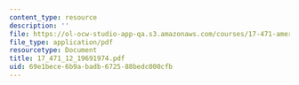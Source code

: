 ```yaml
---
content_type: resource
description: ''
file: https://ol-ocw-studio-app-qa.s3.amazonaws.com/courses/17-471-american-national-security-policy-fall-2002/69e1bece6b9abadb672588bedc000cfb_17_471_12_19691974.pdf
file_type: application/pdf
resourcetype: Document
title: 17_471_12_19691974.pdf
uid: 69e1bece-6b9a-badb-6725-88bedc000cfb
---
```

